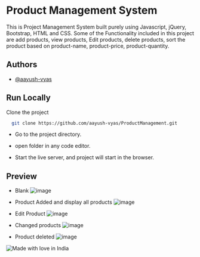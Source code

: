 
# Product Management System

This is Project Management System built purely using Javascript, jQuery, Bootstrap, HTML and CSS. Some of the Functionality included in this project are add products, view products, Edit products, delete products, sort the product based on product-name, product-price, product-quantity. 


## Authors

- [@aayush-vyas](https://www.github.com/aayush-vyas)


## Run Locally

Clone the project

```bash
  git clone https://github.com/aayush-vyas/ProductManagement.git
```

- Go to the project directory.

- open folder in any code editor.

- Start the live server, and project will start in the browser.
## Preview
- Blank
![image](https://user-images.githubusercontent.com/122258263/217225469-d282c10c-37b8-42d4-b900-901b37bce47a.png)

- Product Added and display all products
![image](https://user-images.githubusercontent.com/122258263/217237283-cf9b4844-29ef-436e-a6a2-d9abd70c8cc9.png)

- Edit Product
![image](https://user-images.githubusercontent.com/122258263/217237497-8b856c29-9b3e-40af-8f83-c986f20733a8.png)

- Changed products
![image](https://user-images.githubusercontent.com/122258263/217237881-7e587418-0b97-474d-b14f-36177a5ff525.png)

- Product deleted
![image](https://user-images.githubusercontent.com/122258263/217238846-a0dc71f8-99a3-49a8-b578-ec7d9cb6c050.png)


![Made with love in India](https://madewithlove.now.sh/in)
